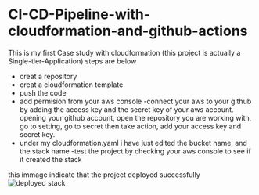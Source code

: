 # CI-CD-Pipeline-with-cloudformation-and-github-actions
This is my first Case study with cloudformation (this project is actually a Single-tier-Application)
steps are below
- creat a repository
- creat a cloudformation template
- push the code
- add permision from your aws console
-connect your aws to your github by adding the access key and the secret key of your aws account. 
    opening your github account, open the repository you are working with, go to setting, go to secret then take action, add your access key and secret key.
- under my cloudformation.yaml i have just edited the bucket name, and the stack name
-test the project by checking your aws console to see if it created the stack 

this immage indicate that the project deployed successfully
![deployed stack](https://user-images.githubusercontent.com/116527791/235388356-99ae3b7e-76b3-4584-9b16-413bd01b888d.jpg)